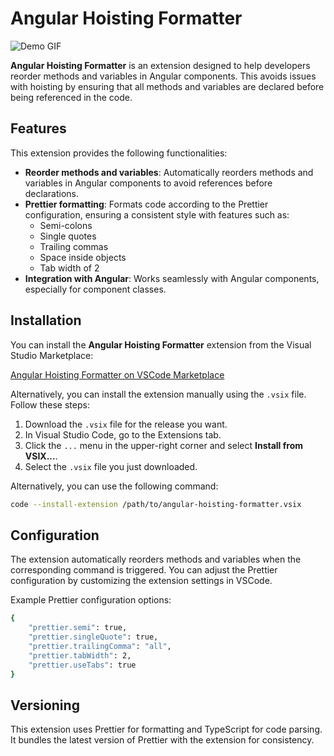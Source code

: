 # Angular Hoisting Formatter

![Demo GIF](https://github.com/extension-work)

**Angular Hoisting Formatter** is an extension designed to help developers reorder methods and variables in Angular components. This avoids issues with hoisting by ensuring that all methods and variables are declared before being referenced in the code.

## Features
This extension provides the following functionalities:
- **Reorder methods and variables**: Automatically reorders methods and variables in Angular components to avoid references before declarations.
- **Prettier formatting**: Formats code according to the Prettier configuration, ensuring a consistent style with features such as:
  - Semi-colons
  - Single quotes
  - Trailing commas
  - Space inside objects
  - Tab width of 2
- **Integration with Angular**: Works seamlessly with Angular components, especially for component classes.

## Installation

You can install the **Angular Hoisting Formatter** extension from the Visual Studio Marketplace:

[Angular Hoisting Formatter on VSCode Marketplace](https://marketplace.visualstudio.com)

Alternatively, you can install the extension manually using the `.vsix` file. Follow these steps:

1. Download the `.vsix` file for the release you want.
2. In Visual Studio Code, go to the Extensions tab.
3. Click the `...` menu in the upper-right corner and select **Install from VSIX...**.
4. Select the `.vsix` file you just downloaded.

Alternatively, you can use the following command:

```bash
code --install-extension /path/to/angular-hoisting-formatter.vsix
```

## Configuration
The extension automatically reorders methods and variables when the corresponding command is triggered. You can adjust the Prettier configuration by customizing the extension settings in VSCode.

Example Prettier configuration options:

```bash
{
    "prettier.semi": true,
    "prettier.singleQuote": true,
    "prettier.trailingComma": "all",
    "prettier.tabWidth": 2,
    "prettier.useTabs": true
}
```

## Versioning
This extension uses Prettier for formatting and TypeScript for code parsing. It bundles the latest version of Prettier with the extension for consistency.